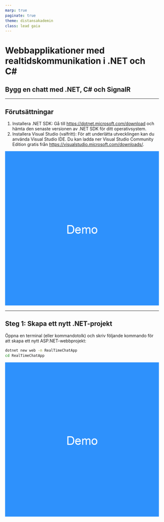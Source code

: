 ```yaml
---
marp: true
paginate: true
theme: distansakademin
class: lead gaia
---
```


<h1 class="center-text">Webbapplikationer med realtidskommunikation i .NET och C#</h1>

<h2 class="center-text">Bygg en chatt med .NET, C# och SignalR</h2>

---

## Förutsättningar

1. Installera .NET SDK: Gå till <https://dotnet.microsoft.com/download> och hämta den senaste versionen av .NET SDK för ditt operativsystem.
2. Installera Visual Studio (valfritt): För att underlätta utvecklingen kan du använda Visual Studio IDE. Du kan ladda ner Visual Studio Community Edition gratis från <https://visualstudio.microsoft.com/downloads/>.

![bg left:23% 80%](./demo-img.png)

---

## Steg 1: Skapa ett nytt .NET-projekt

Öppna en terminal (eller kommandotolk) och skriv följande kommando för att skapa ett nytt ASP.NET-webbprojekt:

```bash
dotnet new web -n RealTimeChatApp
cd RealTimeChatApp
```

![bg left:23% 80%](./demo-img.png)
